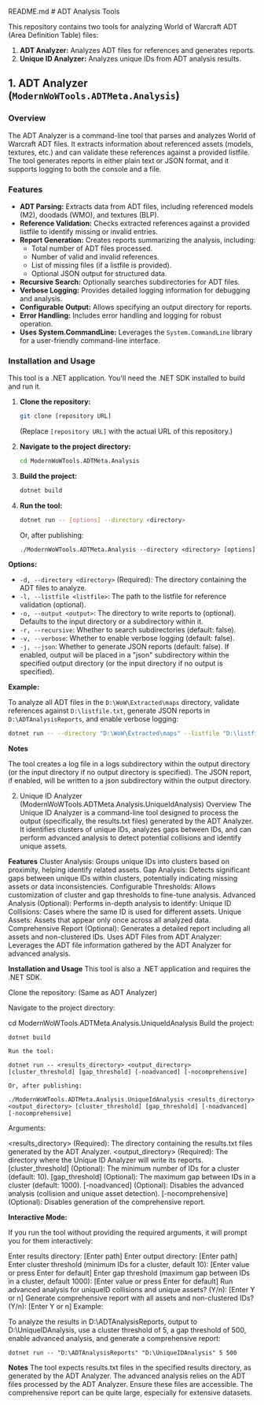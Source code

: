 <path>README.md</path>
<content># ADT Analysis Tools

This repository contains two tools for analyzing World of Warcraft ADT (Area Definition Table) files:

1.  **ADT Analyzer:** Analyzes ADT files for references and generates reports.
2.  **Unique ID Analyzer:** Analyzes unique IDs from ADT analysis results.

## 1. ADT Analyzer (`ModernWoWTools.ADTMeta.Analysis`)

### Overview

The ADT Analyzer is a command-line tool that parses and analyzes World of Warcraft ADT files. It extracts information about referenced assets (models, textures, etc.) and can validate these references against a provided listfile. The tool generates reports in either plain text or JSON format, and it supports logging to both the console and a file.

### Features

*   **ADT Parsing:** Extracts data from ADT files, including referenced models (M2), doodads (WMO), and textures (BLP).
*   **Reference Validation:** Checks extracted references against a provided listfile to identify missing or invalid entries.
*   **Report Generation:** Creates reports summarizing the analysis, including:
    *   Total number of ADT files processed.
    *   Number of valid and invalid references.
    *   List of missing files (if a listfile is provided).
    *   Optional JSON output for structured data.
*   **Recursive Search:** Optionally searches subdirectories for ADT files.
*   **Verbose Logging:** Provides detailed logging information for debugging and analysis.
*   **Configurable Output:** Allows specifying an output directory for reports.
*   **Error Handling:** Includes error handling and logging for robust operation.
*   **Uses System.CommandLine:** Leverages the `System.CommandLine` library for a user-friendly command-line interface.

### Installation and Usage

This tool is a .NET application. You'll need the .NET SDK installed to build and run it.

1.  **Clone the repository:**

    ```bash
    git clone [repository URL]
    ```
    (Replace `[repository URL]` with the actual URL of this repository.)

2.  **Navigate to the project directory:**

    ```bash
    cd ModernWoWTools.ADTMeta.Analysis
    ```

3.  **Build the project:**

    ```bash
    dotnet build
    ```

4.  **Run the tool:**

    ```bash
    dotnet run -- [options] --directory <directory>
    ```

    Or, after publishing:

    ```
    ./ModernWoWTools.ADTMeta.Analysis --directory <directory> [options]
    ```

**Options:**

*   `-d, --directory <directory>` (Required): The directory containing the ADT files to analyze.
*   `-l, --listfile <listfile>`: The path to the listfile for reference validation (optional).
*   `-o, --output <output>`: The directory to write reports to (optional). Defaults to the input directory or a subdirectory within it.
*   `-r, --recursive`: Whether to search subdirectories (default: false).
*   `-v, --verbose`: Whether to enable verbose logging (default: false).
*   `-j, --json`: Whether to generate JSON reports (default: false).  If enabled, output will be placed in a "json" subdirectory within the specified output directory (or the input directory if no output is specified).

**Example:**

To analyze all ADT files in the `D:\WoW\Extracted\maps` directory, validate references against `D:\listfile.txt`, generate JSON reports in `D:\ADTAnalysisReports`, and enable verbose logging:

```bash
dotnet run -- --directory "D:\WoW\Extracted\maps" --listfile "D:\listfile.txt" --output "D:\ADTAnalysisReports" --recursive --verbose --json
```

**Notes**

The tool creates a log file in a logs subdirectory within the output directory (or the input directory if no output directory is specified).
The JSON report, if enabled, will be written to a json subdirectory within the output directory.

2. Unique ID Analyzer (ModernWoWTools.ADTMeta.Analysis.UniqueIdAnalysis)
Overview
The Unique ID Analyzer is a command-line tool designed to process the output (specifically, the results.txt files) generated by the ADT Analyzer. It identifies clusters of unique IDs, analyzes gaps between IDs, and can perform advanced analysis to detect potential collisions and identify unique assets.

**Features**
Cluster Analysis: Groups unique IDs into clusters based on proximity, helping identify related assets.
Gap Analysis: Detects significant gaps between unique IDs within clusters, potentially indicating missing assets or data inconsistencies.
Configurable Thresholds: Allows customization of cluster and gap thresholds to fine-tune analysis.
Advanced Analysis (Optional): Performs in-depth analysis to identify:
Unique ID Collisions: Cases where the same ID is used for different assets.
Unique Assets: Assets that appear only once across all analyzed data.
Comprehensive Report (Optional): Generates a detailed report including all assets and non-clustered IDs.
Uses ADT Files from ADT Analyzer: Leverages the ADT file information gathered by the ADT Analyzer for advanced analysis.

**Installation and Usage**
This tool is also a .NET application and requires the .NET SDK.

Clone the repository: (Same as ADT Analyzer)

Navigate to the project directory:

cd ModernWoWTools.ADTMeta.Analysis.UniqueIdAnalysis
Build the project:
```
dotnet build

Run the tool:

dotnet run -- <results_directory> <output_directory> [cluster_threshold] [gap_threshold] [-noadvanced] [-nocomprehensive]

Or, after publishing:

./ModernWoWTools.ADTMeta.Analysis.UniqueIdAnalysis <results_directory> <output_directory> [cluster_threshold] [gap_threshold] [-noadvanced] [-nocomprehensive]
```

Arguments:

<results_directory> (Required): The directory containing the results.txt files generated by the ADT Analyzer.
<output_directory> (Required): The directory where the Unique ID Analyzer will write its reports.
[cluster_threshold] (Optional): The minimum number of IDs for a cluster (default: 10).
[gap_threshold] (Optional): The maximum gap between IDs in a cluster (default: 1000).
[-noadvanced] (Optional): Disables the advanced analysis (collision and unique asset detection).
[-nocomprehensive] (Optional): Disables generation of the comprehensive report.

**Interactive Mode:**

If you run the tool without providing the required arguments, it will prompt you for them interactively:

Enter results directory: [Enter path]
Enter output directory: [Enter path]
Enter cluster threshold (minimum IDs for a cluster, default 10): [Enter value or press Enter for default]
Enter gap threshold (maximum gap between IDs in a cluster, default 1000): [Enter value or press Enter for default]
Run advanced analysis for uniqueID collisions and unique assets? (Y/n): [Enter Y or n]
Generate comprehensive report with all assets and non-clustered IDs? (Y/n): [Enter Y or n]
Example:

To analyze the results in D:\ADTAnalysisReports, output to D:\UniqueIDAnalysis, use a cluster threshold of 5, a gap threshold of 500, enable advanced analysis, and generate a comprehensive report:
```
dotnet run -- "D:\ADTAnalysisReports" "D:\UniqueIDAnalysis" 5 500
```

**Notes**
The tool expects results.txt files in the specified results directory, as generated by the ADT Analyzer.
The advanced analysis relies on the ADT files processed by the ADT Analyzer. Ensure these files are accessible.
The comprehensive report can be quite large, especially for extensive datasets.